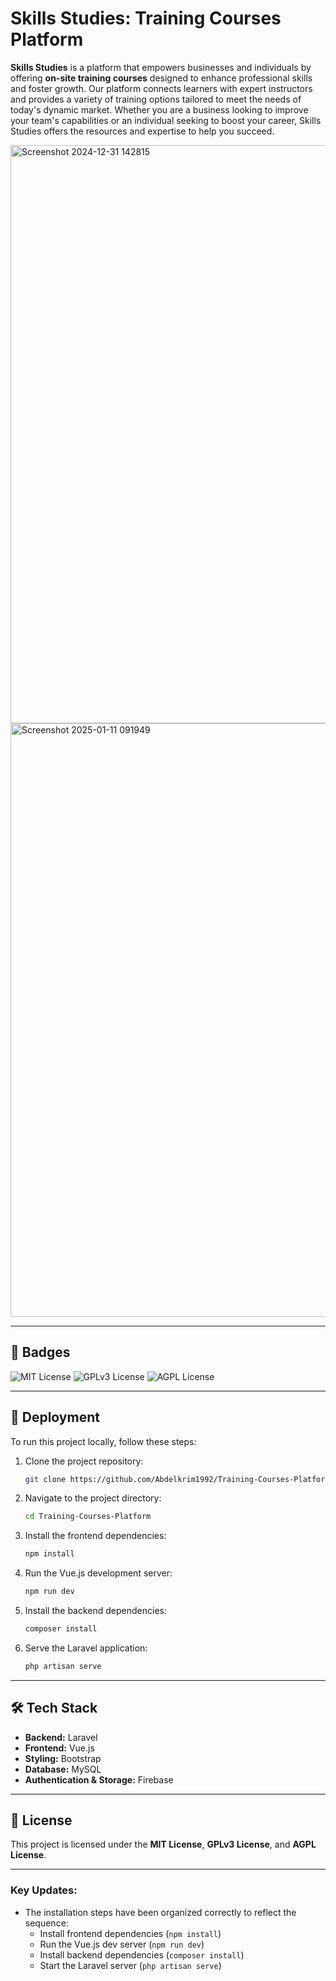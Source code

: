 # Skills Studies: Training Courses Platform

**Skills Studies** is a platform that empowers businesses and individuals by offering **on-site training courses** designed to enhance professional skills and foster growth. Our platform connects learners with expert instructors and provides a variety of training options tailored to meet the needs of today's dynamic market. Whether you are a business looking to improve your team's capabilities or an individual seeking to boost your career, Skills Studies offers the resources and expertise to help you succeed.

<img width="925" alt="Screenshot 2024-12-31 142815" src="https://github.com/user-attachments/assets/2bc937c1-edfe-4df7-9abc-13fb9b4e35f5" />


<img width="950" alt="Screenshot 2025-01-11 091949" src="https://github.com/user-attachments/assets/aa91a3ed-3138-4e0a-a8dc-6021ad9ffcb7" />

---

## 📜 Badges

![MIT License](https://img.shields.io/badge/license-MIT-blue.svg)
![GPLv3 License](https://img.shields.io/badge/license-GPLv3-blue.svg)
![AGPL License](https://img.shields.io/badge/license-AGPL-blue.svg)

---

## 🚀 Deployment

To run this project locally, follow these steps:

1. Clone the project repository:
   ```bash
   git clone https://github.com/Abdelkrim1992/Training-Courses-Platform
   ```

2. Navigate to the project directory:
   ```bash
   cd Training-Courses-Platform
   ```

3. Install the frontend dependencies:
   ```bash
   npm install
   ```

4. Run the Vue.js development server:
   ```bash
   npm run dev
   ```

5. Install the backend dependencies:
   ```bash
   composer install
   ```

6. Serve the Laravel application:
   ```bash
   php artisan serve
   ```

---

## 🛠️ Tech Stack

- **Backend:** Laravel
- **Frontend:** Vue.js
- **Styling:** Bootstrap
- **Database:** MySQL
- **Authentication & Storage:** Firebase

---

## 📜 License

This project is licensed under the **MIT License**, **GPLv3 License**, and **AGPL License**.

---

### Key Updates:
- The installation steps have been organized correctly to reflect the sequence: 
  - Install frontend dependencies (`npm install`)
  - Run the Vue.js dev server (`npm run dev`)
  - Install backend dependencies (`composer install`)
  - Start the Laravel server (`php artisan serve`)
